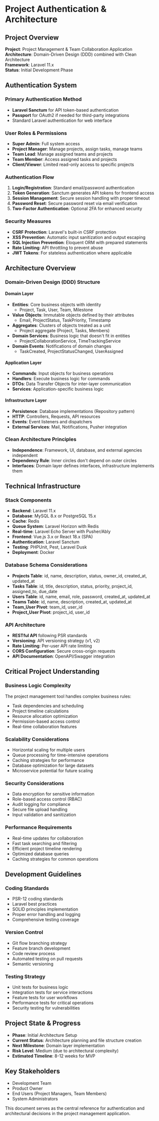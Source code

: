 # Project Authentication & Architecture

## Project Overview
**Project**: Project Management & Team Collaboration Application  
**Architecture**: Domain-Driven Design (DDD) combined with Clean Architecture  
**Framework**: Laravel 11.x  
**Status**: Initial Development Phase  

## Authentication System

### Primary Authentication Method
- **Laravel Sanctum** for API token-based authentication
- **Passport** for OAuth2 if needed for third-party integrations
- Standard Laravel authentication for web interface

### User Roles & Permissions
- **Super Admin**: Full system access
- **Project Manager**: Manage projects, assign tasks, manage teams
- **Team Lead**: Manage assigned teams and projects
- **Team Member**: Access assigned tasks and projects
- **Client/Viewer**: Limited read-only access to specific projects

### Authentication Flow
1. **Login/Registration**: Standard email/password authentication
2. **Token Generation**: Sanctum generates API tokens for frontend access
3. **Session Management**: Secure session handling with proper timeout
4. **Password Reset**: Secure password reset via email verification
5. **Two-Factor Authentication**: Optional 2FA for enhanced security

### Security Measures
- **CSRF Protection**: Laravel's built-in CSRF protection
- **XSS Prevention**: Automatic input sanitization and output escaping
- **SQL Injection Prevention**: Eloquent ORM with prepared statements
- **Rate Limiting**: API throttling to prevent abuse
- **JWT Tokens**: For stateless authentication where applicable

## Architecture Overview

### Domain-Driven Design (DDD) Structure

#### Domain Layer
- **Entities**: Core business objects with identity
  - Project, Task, User, Team, Milestone
- **Value Objects**: Immutable objects defined by their attributes
  - Email, ProjectStatus, TaskPriority, Timestamp
- **Aggregates**: Clusters of objects treated as a unit
  - Project aggregate (Project, Tasks, Members)
- **Domain Services**: Business logic that doesn't fit in entities
  - ProjectCollaborationService, TimeTrackingService
- **Domain Events**: Notifications of domain changes
  - TaskCreated, ProjectStatusChanged, UserAssigned

#### Application Layer
- **Commands**: Input objects for business operations
- **Handlers**: Execute business logic for commands
- **DTOs**: Data Transfer Objects for inter-layer communication
- **Services**: Application-specific business logic

#### Infrastructure Layer
- **Persistence**: Database implementations (Repository pattern)
- **HTTP**: Controllers, Requests, API resources
- **Events**: Event listeners and dispatchers
- **External Services**: Mail, Notifications, Pusher integration

### Clean Architecture Principles
- **Independence**: Framework, UI, database, and external agencies independent
- **Dependency Rule**: Inner circles don't depend on outer circles
- **Interfaces**: Domain layer defines interfaces, infrastructure implements them

## Technical Infrastructure

### Stack Components
- **Backend**: Laravel 11.x
- **Database**: MySQL 8.x or PostgreSQL 15.x
- **Cache**: Redis
- **Queue System**: Laravel Horizon with Redis
- **Real-time**: Laravel Echo Server with Pusher/Ably
- **Frontend**: Vue.js 3.x or React 18.x (SPA)
- **Authentication**: Laravel Sanctum
- **Testing**: PHPUnit, Pest, Laravel Dusk
- **Deployment**: Docker

### Database Schema Considerations
- **Projects Table**: id, name, description, status, owner_id, created_at, updated_at
- **Tasks Table**: id, title, description, status, priority, project_id, assigned_to, due_date
- **Users Table**: id, name, email, role, password, created_at, updated_at
- **Teams Table**: id, name, description, created_at, updated_at
- **Team_User Pivot**: team_id, user_id
- **Project_User Pivot**: project_id, user_id

### API Architecture
- **RESTful API** following PSR standards
- **Versioning**: API versioning strategy (v1, v2)
- **Rate Limiting**: Per-user API rate limiting
- **CORS Configuration**: Secure cross-origin requests
- **API Documentation**: OpenAPI/Swagger integration

## Critical Project Understanding

### Business Logic Complexity
The project management tool handles complex business rules:
- Task dependencies and scheduling
- Project timeline calculations
- Resource allocation optimization
- Permission-based access control
- Real-time collaboration features

### Scalability Considerations
- Horizontal scaling for multiple users
- Queue processing for time-intensive operations
- Caching strategies for performance
- Database optimization for large datasets
- Microservice potential for future scaling

### Security Considerations
- Data encryption for sensitive information
- Role-based access control (RBAC)
- Audit logging for compliance
- Secure file upload handling
- Input validation and sanitization

### Performance Requirements
- Real-time updates for collaboration
- Fast task searching and filtering
- Efficient project timeline rendering
- Optimized database queries
- Caching strategies for common operations

## Development Guidelines

### Coding Standards
- PSR-12 coding standards
- Laravel best practices
- SOLID principles implementation
- Proper error handling and logging
- Comprehensive testing coverage

### Version Control
- Git flow branching strategy
- Feature branch development
- Code review process
- Automated testing on pull requests
- Semantic versioning

### Testing Strategy
- Unit tests for business logic
- Integration tests for service interactions
- Feature tests for user workflows
- Performance tests for critical operations
- Security testing for vulnerabilities

## Project State & Progress
- **Phase**: Initial Architecture Setup
- **Current Status**: Architecture planning and file structure creation
- **Next Milestone**: Domain layer implementation
- **Risk Level**: Medium (due to architectural complexity)
- **Estimated Timeline**: 8-12 weeks for MVP

## Key Stakeholders
- Development Team
- Product Owner
- End Users (Project Managers, Team Members)
- System Administrators

This document serves as the central reference for authentication and architectural decisions in the project management application.